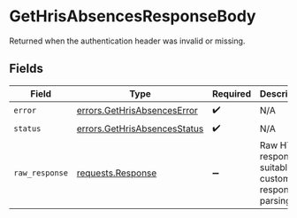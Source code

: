 # GetHrisAbsencesResponseBody

Returned when the authentication header was invalid or missing.


## Fields

| Field                                                                                 | Type                                                                                  | Required                                                                              | Description                                                                           |
| ------------------------------------------------------------------------------------- | ------------------------------------------------------------------------------------- | ------------------------------------------------------------------------------------- | ------------------------------------------------------------------------------------- |
| `error`                                                                               | [errors.GetHrisAbsencesError](../../models/errors/gethrisabsenceserror.md)            | :heavy_check_mark:                                                                    | N/A                                                                                   |
| `status`                                                                              | [errors.GetHrisAbsencesStatus](../../models/errors/gethrisabsencesstatus.md)          | :heavy_check_mark:                                                                    | N/A                                                                                   |
| `raw_response`                                                                        | [requests.Response](https://requests.readthedocs.io/en/latest/api/#requests.Response) | :heavy_minus_sign:                                                                    | Raw HTTP response; suitable for custom response parsing                               |